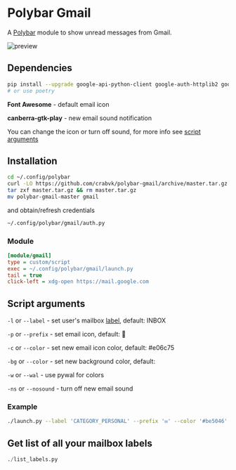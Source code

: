 # Polybar Gmail

A [Polybar](https://github.com/jaagr/polybar) module to show unread messages from Gmail.

![preview](https://github.com/crabvk/polybar-gmail/raw/master/preview.png)

## Dependencies

```sh
pip install --upgrade google-api-python-client google-auth-httplib2 google-auth-oauthlib
# or use poetry
```

**Font Awesome** - default email icon

**canberra-gtk-play** - new email sound notification

You can change the icon or turn off sound, for more info see [script arguments](#script-arguments)

## Installation

```sh
cd ~/.config/polybar
curl -LO https://github.com/crabvk/polybar-gmail/archive/master.tar.gz
tar zxf master.tar.gz && rm master.tar.gz
mv polybar-gmail-master gmail
```

and obtain/refresh credentials

```sh
~/.config/polybar/gmail/auth.py
```

### Module

```ini
[module/gmail]
type = custom/script
exec = ~/.config/polybar/gmail/launch.py
tail = true
click-left = xdg-open https://mail.google.com
```

## Script arguments

`-l` or `--label` - set user's mailbox [label](https://developers.google.com/gmail/api/v1/reference/users/labels/list), default: INBOX

`-p` or `--prefix` - set email icon, default: 

`-c` or `--color` - set new email icon color, default: #e06c75

`-bg` or `--color` - set new background color, default:

`-w` or `--wal`    - use pywal for colors

`-ns` or `--nosound` - turn off new email sound

### Example

```sh
./launch.py --label 'CATEGORY_PERSONAL' --prefix '✉' --color '#be5046' --nosound
```

## Get list of all your mailbox labels

```python
./list_labels.py
```
